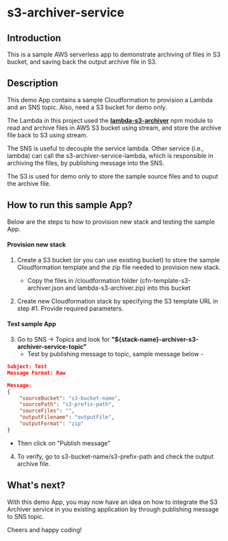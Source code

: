 # s3-archiver-service

## Introduction

This is a sample AWS serverless app to demonstrate archiving of files in S3 bucket, and saving back the output archive file in S3.

## Description

This demo App contains a sample Cloudformation to provision a Lambda and an SNS topic. Also, need a S3 bucket for demo only.

The Lambda in this project used the **[lambda-s3-archiver](https://www.npmjs.com/package/lambda-s3-archiver)** npm module to read and archive files in AWS S3 bucket using stream, and store the archive file back to S3 using stream.

The SNS is useful to decouple the service lambda. Other service (i.e., lambda) can call the s3-archiver-service-lambda, which is responsible in archiving the files,  by publishing message into the SNS.

The S3 is used for demo only to store the sample source files and to ouput the archive file.

## How to run this sample App?

Below are the steps to how to provision new stack and testing the sample App.

#### Provision new stack

1. Create a S3 bucket (or you can use existing bucket) to store the sample Cloudformation template and the zip file needed to provision new stack.

   - Copy the files in /cloudformation folder (cfn-template-s3-archiver.json and lambda-s3-archiver.zip) into this bucket

2. Create new Cloudformation stack by specifying the S3 template URL in step #1. Provide required parameters.

#### Test sample App

3. Go to SNS -> Topics and look for **"${stack-name}-archiver-s3-archiver-service-topic"**
   - Test by publishing message to topic, sample message below -

```json
Subject: Test
Message Format: Raw

Message:
{
    "sourceBucket": "s3-bucket-name",
    "sourcePath": "s3-prefix-path",
    "sourceFiles": "",
    "outputFilename": "outputFile",
    "outputFormat": "zip"
}
````

   - Then click on "Publish message"

4. To verify, go to s3-bucket-name/s3-prefix-path and check the output archive file.

## What's next?

With this demo App, you may now have an idea on how to integrate the S3 Archiver service in you existing application by through publishing message to SNS topic.

Cheers and happy coding!
